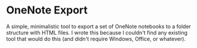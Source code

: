 OneNote Export
==============

A simple, minimalistic tool to export a set of OneNote notebooks to a folder
structure with HTML files. I wrote this because I couldn't find any existing
tool that would do this (and didn't require Windows, Office, or whatever).

